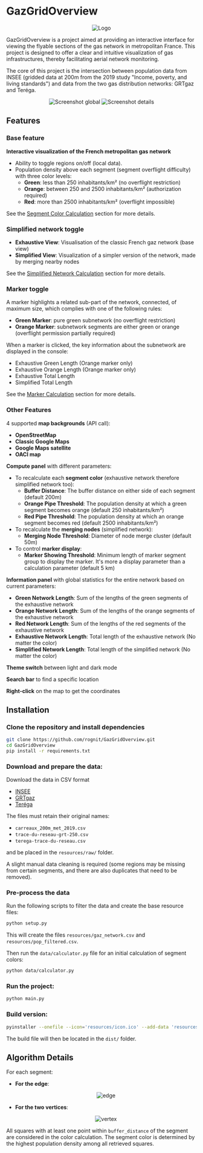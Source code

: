 # GazGridOverview
<div style="text-align: center;">
    <img src="doc/resized_icons/icon4.png" alt="Logo" />
</div>

GazGridOverview is a project aimed at providing an interactive interface for viewing the flyable sections of the gas network in metropolitan France. This project is designed to offer a clear and intuitive visualization of gas infrastructures, thereby facilitating aerial network monitoring.

The core of this project is the intersection between population data from INSEE (gridded data at 200m from the 2019 study "Income, poverty, and living standards") and data from the two gas distribution networks: GRTgaz and Teréga.

<div style="text-align: center;">
    <img src="doc/images/Screenshot global.png" alt="Screenshot global" />
    <img src="doc/images/Screenshot details.png" alt="Screenshot details" />
</div>


## Features

### Base feature

**Interactive visualization of the French metropolitan gas network**
- Ability to toggle regions on/off (local data).
- Population density above each segment (segment overflight difficulty) with three color levels:
  - **Green**: less than 250 inhabitants/km² (no overflight restriction)
  - **Orange**: between 250 and 2500 inhabitants/km² (authorization required)
  - **Red**: more than 2500 inhabitants/km² (overflight impossible)

See the [Segment Color Calculation](doc/segment_color_calculation.md#algorithm-details) section for more details.

### Simplified network toggle

- **Exhaustive View**: Visualisation of the classic French gaz network (base view)
- **Simplified View**: Visualization of a simpler version of the network, made by merging nearby nodes

See the [Simplified Network Calculation](doc/segment_color_calculation.md#algorithm-details) section for more details.

### Marker toggle

A marker highlights a related sub-part of the network, connected, of maximum size, which complies with one of the following rules:
- **Green Marker**: pure green subnetwork (no overflight restriction)
- **Orange Marker**: subnetwork segments are either green or orange (overflight permission partially required)

When a marker is clicked, the key information about the subnetwork are displayed in the console:
- Exhaustive Green Length (Orange marker only)
- Exhaustive Orange Length (Orange marker only)
- Exhaustive Total Length
- Simplified Total Length

See the [Marker Calculation](doc/segment_color_calculation.md#algorithm-details) section for more details.

### Other Features

4 supported **map backgrounds** (API call):
- **OpenStreetMap**
- **Classic Google Maps**
- **Google Maps satellite**
- **OACI map**

**Compute panel** with different parameters:
- To recalculate each **segment color** (exhaustive network therefore simplified network too):
    - **Buffer Distance**: The buffer distance on either side of each segment (default 200m)
    - **Orange Pipe Threshold**: The population density at which a green segment becomes orange (default 250 inhabitants/km²)
    - **Red Pipe Threshold**: The population density at which an orange segment becomes red (default 2500 inhabitants/km²)
- To recalculate the **merging nodes** (simplified network):
    - **Merging Node Threshold**: Diameter of node merge cluster (default 50m)
- To control **marker display**:
    - **Marker Showing Threshold**: Minimum length of marker segment group to display the marker. It's more a display parameter than a calculation parameter (default 5 km)

**Information panel** with global statistics for the entire network based on current parameters:
- **Green Network Length**: Sum of the lengths of the green segments of the exhaustive network
- **Orange Network Length**: Sum of the lengths of the orange segments of the exhaustive network
- **Red Network Length**: Sum of the lengths of the red segments of the exhaustive network
- **Exhaustive Network Length**: Total length of the exhaustive network (No matter the color)
- **Simplified Network Length**: Total length of the simplified network (No matter the color)

**Theme switch** between light and dark mode

**Search bar** to find a specific location

**Right-click** on the map to get the coordinates


## Installation

### Clone the repository and install dependencies

```bash
git clone https://github.com/rognit/GazGridOverview.git
cd GazGridOverview
pip install -r requirements.txt
```

### Download and prepare the data:
Download the data in CSV format

- [INSEE](https://www.insee.fr/fr/statistiques/7655475?sommaire=7655515)
- [GRTgaz](https://www.data.gouv.fr/fr/datasets/trace-simplifie-du-reseau-grtgaz-precis-a-environ-250-m/)
- [Teréga](https://www.data.gouv.fr/fr/datasets/trace-simplifie-du-reseau-terega-precis-a-environ-250-m/)

The files must retain their original names:
- `carreaux_200m_met_2019.csv`
- `trace-du-reseau-grt-250.csv`
- `terega-trace-du-reseau.csv`

and be placed in the `resources/raw/` folder.

A slight manual data cleaning is required (some regions may be missing from certain segments, and there are also duplicates that need to be removed).

### Pre-process the data
Run the following scripts to filter the data and create the base resource files:

```bash
python setup.py
```

This will create the files `resources/gaz_network.csv` and `resources/pop_filtered.csv`.

Then run the `data/calculator.py` file for an initial calculation of segment colors:

```bash
python data/calculator.py
```

### Run the project:

```bash
python main.py
```

### Build version:

```bash
pyinstaller --onefile --icon='resources/icon.ico' --add-data 'resources/icon.ico:resources' --add-data 'resources/base_gaz_network.csv:resources' --add-data 'resources/base_population.csv:resources' --add-data 'resources/simplified_computed_gaz_network.csv:resources' --add-data 'resources/exhaustive_computed_gaz_network.csv:resources' --add-data 'resources/information.csv:resources' --add-data 'resources/green_markers.csv:resources' --add-data 'resources/orange_markers.csv:resources' --name GazGridOverview main.py
```

The build file will then be located in the `dist/` folder.

## Algorithm Details

For each segment:
- **For the edge**:

  <div style="text-align: center;">
    <img src="doc/images/edge.png" alt="edge" />
  </div>

- **For the two vertices**:

  <div style="text-align: center;">
    <img src="doc/images/vertex.png" alt="vertex" />
  </div>

All squares with at least one point within `buffer_distance` of the segment are considered in the color calculation. The segment color is determined by the highest population density among all retrieved squares.
